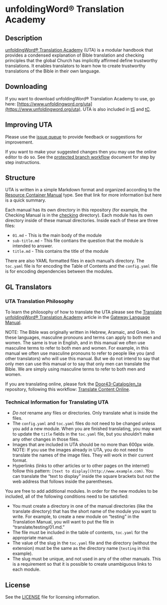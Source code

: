 # unfoldingWord® Translation Academy

## Description

[unfoldingWord® Translation Academy](https://www.unfoldingword.org/uta) (UTA) is a modular handbook that provides a condensed explanation of Bible translation and checking principles that the global Church has implicitly affirmed define trustworthy translations. It enables translators to learn how to create trustworthy translations of the Bible in their own language.

## Downloading

If you want to download unfoldingWord® Translation Academy to use, go here: [https://www.unfoldingword.org/uta](https://www.unfoldingword.org/uta). UTA is also included in [tS](http://ufw.io/ts) and [tC](http://ufw.io/tc).

## Improving UTA

Please use the [issue queue](https://git.door43.org/unfoldingWord/en_ta/issues) to provide feedback or suggestions for improvement.

If you want to make your suggested changes then you may use the online editor to do so. See the [protected branch workflow](https://forum.ccbt.bible/t/protected-branch-workflow/76) document for step by step instructions.

## Structure

UTA is written in a simple Markdown format and organized according to the [Resource Container Manual](https://resource-container.readthedocs.io/en/latest/container_types.html#manual-man) type.  See that link for more information but here is a quick summary.

Each manual has its own directory in this repository (for example, the Checking Manual is in the [checking](https://git.door43.org/unfoldingWord/en_ta/src/branch/master/checking) directory). Each module has its own directory inside of these manual directories. Inside each of these are three files:

* `01.md` - This is the main body of the module
* `sub-title.md` - This file contians the question that the module is intended to answer.
* `title.md` - This contains the title of the module

There are also YAML formatted files in each manual’s directory.  The `toc.yaml` file is for encoding the Table of Contents and the `config.yaml` file is for encoding dependencies between the modules.

## GL Translators

### UTA Translation Philosophy

To learn the philosophy of how to translate the UTA please see the [Translate unfoldingWord® Translation Academy](http://gl-manual.readthedocs.io/en/latest/gl_translation.html#translating-translationacademy) article in the [Gateway Language Manual](http://gl-manual.readthedocs.io/).

NOTE: The Bible was originally written in Hebrew, Aramaic, and Greek. In these languages, masculine pronouns and terms can apply to both men and women.  The same is true in English, and in this manual we often use masculine terms to refer to both men and women.  For example, in this manual we often use masculine pronouns to refer to people like you (and other translators) who will use this manual. But we do not intend to say that only men can use this manual or to say that only men can translate the Bible.  We are simply using masculine terms to refer to both men and women.

If you are translating online, please fork the [Door43-Catalog/en_ta](https://git.door43.org/Door43-Catalog/en_ta) repository, following this workflow: [Translate Content Online](https://forum.ccbt.bible/t/translate-content-online/75).

### Technical Information for Translating UTA

* *Do not* rename any files or directories.  Only translate what is inside the files.
* The `config.yaml` and `toc.yaml` files do not need to be changed unless you add a new module. When you are finished translating, you may want to update the `title` fields in the `toc.yaml` file, but you shouldn’t make any other changes in those files.
* Images that are included in UTA should be no more than 600px wide. NOTE: If you use the images already in UTA, you do not need to translate the names of the image files.  They will work in their current format.
* Hyperlinks (links to other articles or to other pages on the internet) follow this pattern: `[text to display](http://www.example.com)`. You can translate the “text to display” inside the square brackets but not the web address that follows inside the parentheses.

You are free to add additional modules. In order for the new modules to be included, all of the following conditions need to be satisfied:

* You must create a directory in one of the manual directories (like the translate directory) that has the short name of the module you want to write.  For example, to create a new module on “testing” in the Translation Manual, you will want to put the file in “translate/testing/01.md.”
* The file must be included in the table of contents, `toc.yaml` for the appropriate manual.
* The value of the slug in the `toc.yaml` file and the directory (without the extension) must be the same as the directory name (`testing` in this example).
* The slug must be unique, and not used in any of the other manuals. This is a requirement so that it is possible to create unambiguous links to each module.

## License

See the [LICENSE](https://git.door43.org/unfoldingWord/en_ta/src/branch/master/LICENSE.md) file for licensing information.
